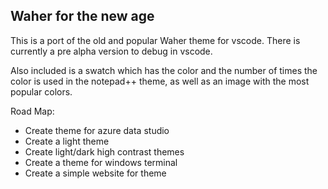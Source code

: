 ## Waher for the new age

This is a port of the old and popular Waher theme for vscode. There is currently a pre alpha version to debug in vscode.  

Also included is a swatch which has the color and the number of times the color is used in the notepad++ theme, as well as an image with the most popular colors.

Road Map:
- Create theme for azure data studio
- Create a light theme
- Create light/dark high contrast themes
- Create a theme for windows terminal
- Create a simple website for theme
